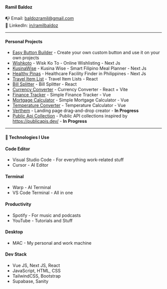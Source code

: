 #### Ramil Baldoz
📭 Email: baldozramil@gmail.com  
👔 LinkedIn: [in/ramilbaldoz](https://www.linkedin.com/in/ramilbaldoz)  

---

#### Personal Projects
- [Easy Button Builder](https://app-btn.vercel.app/) - Create your own custom button and use it on your own projects
- [Wishkoto](https://wishkoto.com/) - Wisk Ko To - Online Wishlisting - Next Js
- [KusinaWise](https://home-meal-planner.vercel.app/) - Kusina Wise - Smart Filipino Meal Planner - Next Js
- [Healthy Pinas](https://healthypinas.vercel.app/) - Healthcare Facility Finder in Philippines - Next Js
- [Travel Item List](https://travel-list-plum.vercel.app/) - Travel Item Lists - React  
- [Bill Splitter](https://eat-and-split-pied.vercel.app/) - Bill Splitter - React  
- [Currency Converter](https://curr-converter-react.vercel.app/) - Currency Converter - React + Vite  
- [Finance Tracker](https://fin-tracker-five.vercel.app/login) - Simple Finance Tracker - Vue  
- [Mortgage Calculator](https://rad-zabaione-d2a44c.netlify.app/) - Simple Mortgage Calculator - Vue  
- [Temperature Converter](https://quiet-empanada-99fc19.netlify.app/) - Temperature Calculator - Vue  
- [Verthem](https://) - Landing page drag-and-drop creator  - **In Progress**  
- [Public Api Collection](https://public-api-red.vercel.app/) - Public API collections inspired by https://publicapis.dev/ - **In Progress**  

---

#### 🔭 Technologies I Use  

#### Code Editor  
- Visual Studio Code - For everything work-related stuff  
- Cursor - AI Editor  

#### Terminal  
- Warp - AI Terminal
- VS Code Terminal - All in one    

#### Productivity  
- Spotify - For music and podcasts  
- YouTube - Tutorials and Stuff  

#### Desktop  
- MAC - My personal and work machine  

#### Dev Stack   
- Vue JS, Next JS, React  
- JavaScript, HTML, CSS  
- TailwindCSS, Bootstrap
- Supabase, Sanity  
